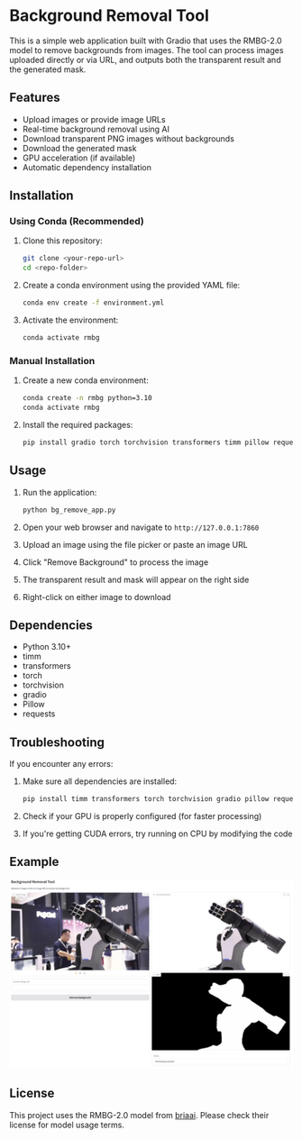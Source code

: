 # Background Removal Tool

This is a simple web application built with Gradio that uses the RMBG-2.0 model to remove backgrounds from images. The tool can process images uploaded directly or via URL, and outputs both the transparent result and the generated mask.

## Features

- Upload images or provide image URLs
- Real-time background removal using AI
- Download transparent PNG images without backgrounds
- Download the generated mask
- GPU acceleration (if available)
- Automatic dependency installation

## Installation

### Using Conda (Recommended)

1. Clone this repository:
   ```bash
   git clone <your-repo-url>
   cd <repo-folder>
   ```

2. Create a conda environment using the provided YAML file:
   ```bash
   conda env create -f environment.yml
   ```

3. Activate the environment:
   ```bash
   conda activate rmbg
   ```

### Manual Installation

1. Create a new conda environment:
   ```bash
   conda create -n rmbg python=3.10
   conda activate rmbg
   ```

2. Install the required packages:
   ```bash
   pip install gradio torch torchvision transformers timm pillow requests
   ```

## Usage

1. Run the application:
   ```bash
   python bg_remove_app.py
   ```

2. Open your web browser and navigate to `http://127.0.0.1:7860`

3. Upload an image using the file picker or paste an image URL

4. Click "Remove Background" to process the image

5. The transparent result and mask will appear on the right side

6. Right-click on either image to download

## Dependencies

- Python 3.10+
- timm
- transformers
- torch
- torchvision
- gradio
- Pillow
- requests

## Troubleshooting

If you encounter any errors:

1. Make sure all dependencies are installed:
   ```bash
   pip install timm transformers torch torchvision gradio pillow requests
   ```

2. Check if your GPU is properly configured (for faster processing)

3. If you're getting CUDA errors, try running on CPU by modifying the code

## Example

![Example of background removal](demo.png)

## License

This project uses the RMBG-2.0 model from [briaai](https://bria.ai/). Please check their license for model usage terms. 